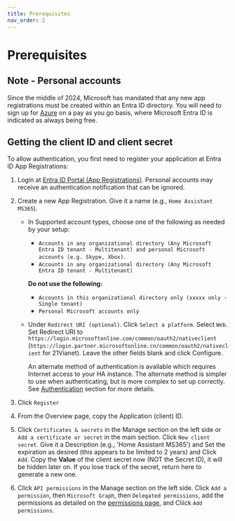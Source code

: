 ```yaml
---
title: Prerequisites
nav_order: 2
---
```


# Prerequisites

## Note - Personal accounts
Since the middle of 2024, Microsoft has mandated that any new app registrations must be created within an Entra ID directory. You will need to sign up for [Azure](https://azure.microsoft.com/en-gb/free) on a pay as you go basis, where Microsoft Entra ID is indicated as always being free.

## Getting the client ID and client secret
To allow authentication, you first need to register your application at Entra ID App Registrations:

1. Login at [Entra ID Portal (App Registrations)](https://entra.microsoft.com/#view/Microsoft_AAD_RegisteredApps/ApplicationsListBlade). Personal accounts may receive an authentication notification that can be ignored.

2. Create a new App Registration. Give it a name (e.g., `Home Assistant MS365`). 

   - In Supported account types, choose one of the following as needed by your setup:
      * `Accounts in any organizational directory (Any Microsoft Entra ID tenant - Multitenant) and personal Microsoft accounts (e.g. Skype, Xbox)`.   
      * `Accounts in any organizational directory (Any Microsoft Entra ID tenant - Multitenant)` 

      **Do not use the following:** 
      * `Accounts in this organizational directory only (xxxxx only - Single tenant)` 
      * `Personal Microsoft accounts only`

   - Under `Redirect URI (optional)`. Click `Select a platform`. Select `Web`. Set Redirect URI to `https://login.microsoftonline.com/common/oauth2/nativeclient` (`https://login.partner.microsoftonline.cn/common/oauth2/nativeclient` for 21Vianet). Leave the other fields blank and click Configure.

      An alternate method of authentication is available which requires Internet access to your HA instance. The alternate method is simpler to use when authenticating, but is more complex to set up correctly. See [Authentication](./authentication.md) section for more details.

3. Click `Register`

4. From the Overview page, copy the Application (client) ID.

5. Click `Certificates & secrets` in the Manage section on the left side or `Add a certificate or secret` in the main section. Click `New client secret`. Give it a Description (e.g., 'Home Assistant MS365') and Set the expiration as desired (this appears to be limited to 2 years) and Click `Add`. Copy the **Value** of the client secret now (NOT the Secret ID), it will be hidden later on.  If you lose track of the secret, return here to generate a new one.

6. Click `API permissions` in the Manage section on the left side. Click `Add a permission`, then `Microsoft Graph`, then `Delegated permissions`, add the permissions as detailed on the [permissions page](./permissions.md), and Cliick `Add permissions`.
